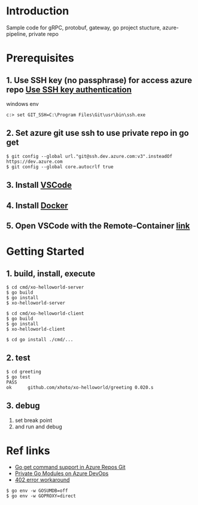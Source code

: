 # Introduction 
Sample code for gRPC, protobuf, gateway, go project stucture, azure-pipeline, private repo

# Prerequisites
## 1. Use SSH key (no passphrase) for access azure repo [Use SSH key authentication](https://docs.microsoft.com/en-us/azure/devops/repos/git/use-ssh-keys-to-authenticate?view=azure-devops)
windows env
```
c:> set GIT_SSH=C:\Program Files\Git\usr\bin\ssh.exe
```

## 2. Set azure git use ssh to use private repo in go get
```
$ git config --global url."git@ssh.dev.azure.com:v3".insteadOf https://dev.azure.com
$ git config --global core.autocrlf true
```

## 3. Install [VSCode](https://code.visualstudio.com/)
## 4. Install [Docker](https://docker.com)
## 5. Open VSCode with the Remote-Container [link](https://code.visualstudio.com/docs/remote/containers-tutorial)

# Getting Started
## 1. build, install, execute
```
$ cd cmd/xo-helloworld-server
$ go build
$ go install
$ xo-helloworld-server
```
```
$ cd cmd/xo-helloworld-client
$ go build
$ go install
$ xo-helloworld-client
```
```
$ cd go install ./cmd/...
```

## 2. test
```
$ cd greeting
$ go test
PASS
ok      github.com/xhoto/xo-helloworld/greeting 0.020.s
```

## 3. debug
1. set break point
2. and run and debug

# Ref links
* [Go get command support in Azure Repos Git](https://docs.microsoft.com/en-us/azure/devops/repos/git/go-get?view=azure-devops)
* [Private Go Modules on Azure DevOps](https://medium.com/@seb.nyberg/using-go-modules-with-private-azure-devops-repositories-4664b621f782)
* [402 error workaround](https://medium.com/@alikutly/go-get-hangs-forever-while-importing-from-azure-devops-git-repo-on-linux-da0ff3c0b135)
```
$ go env -w GOSUMDB=off
$ go env -w GOPROXY=direct
```